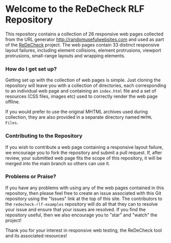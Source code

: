 # Welcome to the ReDeCheck RLF Repository

This repository contains a collection of 26 responsive web pages collected from the URL generator http://randomusefulwebsites.com and used as part of the [ReDeCheck](https://github.com/redecheck/redecheck-tool) project. The web pages contain 33 distinct responsive layout failures, including element collisions, element protrusions, viewport protrusions, small-range layouts and wrapping elements.

### How do I get set up?
Getting set up with the collection of web pages is simple. Just cloning the repository will leave you with a collection of directories, each corresponding to an individual web page and containing an `index.html` file and a set of resources (CSS files, images etc) used to correctly render the web page offline.

If you would prefer to use the original MHTML archives used during collection, they are also provided in a separate directory named `MHTML Files`.

### Contributing to the Repository
If you wish to contribute a web page containing a responsive layout failure, we encourage you to fork the repository and submit a pull request. If, after review, your submitted web page fits the scope of this repository, it will be merged into the main branch so others can use it.

### Problems or Praise?

If you have any problems with using any of the web pages contained in this repository, then please feel free to create an issue associated with this Git repository using the "Issues" link at the top of this site. The contributors to the
`redecheck-rlf-examples` repository will do all that they can to resolve your issue and ensure that your issues are resolved. If you find the repository useful, then we also encourage you to "star" and "watch" the project!

Thank you for your interest in responsive web testing, the ReDeCheck tool and its associated resources!
